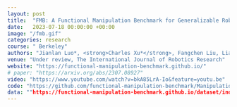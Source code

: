 ```yaml
---
layout: post
title:  "FMB: A Functional Manipulation Benchmark for Generalizable Robotic Learning"
date:   2023-07-18 00:00:00 +00:00
image: "/fmb.gif"
categories: research
course: " Berkeley"
authors: "Jianlan Luo*, <strong>Charles Xu*</strong>, Fangchen Liu, Liam Tan, Zipeng Lin, Jeffrey Wu, Pieter Abbeel, Sergey Levine"
venue: "Under review, The International Journal of Robotics Research"
website: "https://functional-manipulation-benchmark.github.io/"
# paper: "https://arxiv.org/abs/2307.08927"
video: "https://www.youtube.com/watch?v=bkA85LrA-Io&feature=youtu.be"
code: "https://github.com/functional-manipulation-benchmark/ManipulationDataset"
data: ""https://functional-manipulation-benchmark.github.io/dataset/index.html
---
```


